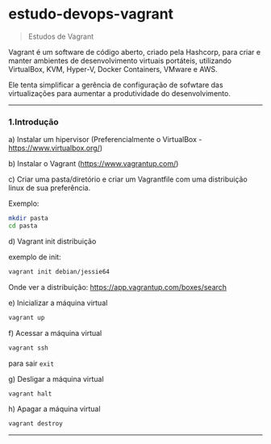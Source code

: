 # estudo-devops-vagrant

> Estudos de Vagrant

Vagrant é um software de código aberto, criado pela Hashcorp, para criar e manter ambientes de desenvolvimento virtuais portáteis, utilizando VirtualBox, KVM, Hyper-V, Docker Containers, VMware e AWS.

Ele tenta simplificar a gerência de configuração de sofwtare das virtualizações para aumentar a produtividade do desenvolvimento. 

---
### 1.Introdução ###

a) Instalar um hipervisor (Preferencialmente o VirtualBox - https://www.virtualbox.org/)

b) Instalar o Vagrant (https://www.vagrantup.com/)

c) Criar uma pasta/diretório e criar um Vagrantfile com uma distribuição linux de sua preferência.

Exemplo:
```bash
mkdir pasta
cd pasta
```
d) Vagrant init distribuição

exemplo de init:
```bash
vagrant init debian/jessie64
```
Onde ver a distribuição: https://app.vagrantup.com/boxes/search

e) Inicializar a máquina virtual
```bash
vagrant up
```
f) Acessar a máquina virtual
```bash
vagrant ssh
```
para sair `exit`

g) Desligar a máquina virtual
```bash
vagrant halt
```
h) Apagar a máquina virtual
```bash
vagrant destroy
```
---
